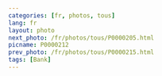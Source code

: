```yaml
---
categories: [fr, photos, tous]
lang: fr
layout: photo
next_photo: /fr/photos/tous/P0000205.html
picname: P0000212
prev_photo: /fr/photos/tous/P0000215.html
tags: [Bank]
---
```

